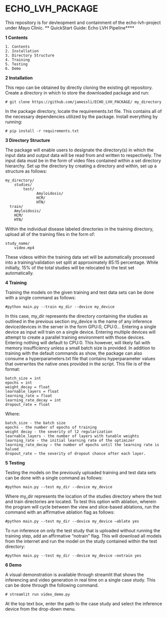 # ECHO_LVH_PACKAGE
This repository is for devleopment and containment of the echo-lvh-project under Mayo Clinic.
**
QuickStart Guide: Echo LVH Pipeline****

**1 Contents**
	
	1. Contents
	2. Installation
	3. Directory Structure
	4. Training
	5. Testing
	6. Demo

**2 Installation**

This repo can be obtained by directly cloning the existing git repository. Create a directory in
which to store the downloaded package and run:

	# git clone https://github.com/jamessli/ECHO_LVH_PACKAGE/ my_directory

In the package directory, locate the requirements.txt file. This contains all of the necessary
dependencies utilized by the package. Install everything by running:

	# pip install -r requirements.txt

**3 Directory Structure**

The package will enable users to designate the directory(s) in which the input data and output data will be
read from and written to respectively. The input data must be in the form of video files contained within a
set directory hierarchy.
Set up the directory by creating a directory and within, set up a structure as follows:

	my_directory/
		studies/
			test/
			      Amyloidosis/
			      HCM/
			      HTN/
	  train/
		Amyloidosis/
		HCM/
		HTN/
      
Within the individual disease labeled directories in the training directory, upload all of the training files in
the form of:

	study_name/
		video.mp4

These videos within the training data set will be automatically processed into a training/validation set split
at approximately 85:15 percentage. While initially, 15% of the total studies will be relocated to the test set
automatically.

**4 Training**

Training the models on the given training and test data sets can be done with a single command as
follows:

	#python main.py --train my_dir --device my_device

In this case, my_dir represents the directory containing the studies as outlined in the previous section
my_device is the name of any inference device/devices in the server in the form GPU:0, CPU:0…
Entering a single device as input will train on a single device. Entering multiple devices will attempt to
create a parallel training environment with those devices. Entering nothing will default to CPU:0. This
however, will likely fail with memory insufficiency unless a small batch size is provided.
In addition to training with the default commands as show, the package can also consume a
hyperparameters.txt file that contains hyperparameter values that overwrites the native ones provided in
the script. This file is of the format:

	batch_size = int
	epochs = int
	weight_decay = float
	learnable_layers = float
	learning_rate = float
	learning_rate_decay = int
	dropout_rate = float

Where:

	batch_size - the batch size
	epochs - the number of epochs of training
	weight decay - the severity of l2 regularization
	learnable_layers - the number of layers with tunable weights
	learning_rate - the initial learning rate of the optimizer
	learning_rate_decay – the number of epochs until the learning rate is halved
	dropout_rate – the severity of dropout chance after each layer.

**5 Testing**

Testing the models on the previously uploaded training and test data sets can be done with a single command as follows:

	#python main.py --test my_dir --device my_device
  
Where my_dir represents the location of the studies directory where the test and train directories are located.
To test this option with ablation, wherein the program will cycle between the view and slice-based ablations, run the command with an affirmative ablation flag as follows:

	#python main.py --test my_dir --device my_device –ablate yes
  
To run inference on only the test study that is uploaded without running the training step, add an affirmative “notrain” flag. This will download all models from the internet and run the model on the study contained within the test directory:

	#python main.py --test my_dir --device my_device –notrain yes

**6 Demo**

A visual demonstration is available through streamlit that shows the inferencing and video generation in
real time on a single case study. This can be done through the following command.

	# streamlit run video_demo.py
  
At the top text box, enter the path to the case study and select the inference device from the drop-down menu.
